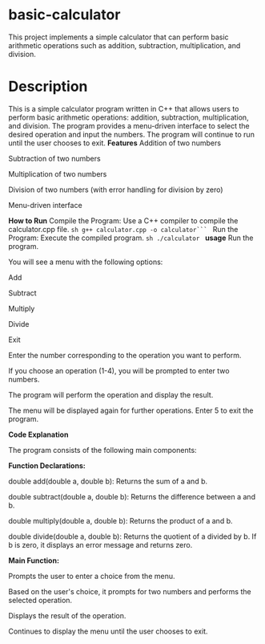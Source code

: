 # basic-calculator
This project implements a simple calculator that can perform basic arithmetic operations such as addition, subtraction, multiplication, and division.

# Description
This is a simple calculator program written in C++ that allows users to perform basic arithmetic operations: addition, subtraction, multiplication, and division. The program provides a menu-driven interface to select the desired operation and input the numbers. The program will continue to run until the user chooses to exit.
**Features**
Addition of two numbers

Subtraction of two numbers

Multiplication of two numbers

Division of two numbers (with error handling for division by zero)

Menu-driven interface

**How to Run**
Compile the Program: Use a C++ compiler to compile the calculator.cpp file.
``sh
g++ calculator.cpp -o calculator```
``
Run the Program: Execute the compiled program.
``sh
./calculator
``
**usage**
Run the program.

You will see a menu with the following options:

Add

Subtract

Multiply

Divide

Exit

Enter the number corresponding to the operation you want to perform.

If you choose an operation (1-4), you will be prompted to enter two numbers.

The program will perform the operation and display the result.

The menu will be displayed again for further operations. Enter 5 to exit the program.

**Code Explanation**

The program consists of the following main components:

**Function Declarations:**

double add(double a, double b): Returns the sum of a and b.

double subtract(double a, double b): Returns the difference between a and b.

double multiply(double a, double b): Returns the product of a and b.

double divide(double a, double b): Returns the quotient of a divided by b. If b is zero, it displays an error message and returns zero.

**Main Function:**

Prompts the user to enter a choice from the menu.

Based on the user's choice, it prompts for two numbers and performs the selected operation.

Displays the result of the operation.

Continues to display the menu until the user chooses to exit.
